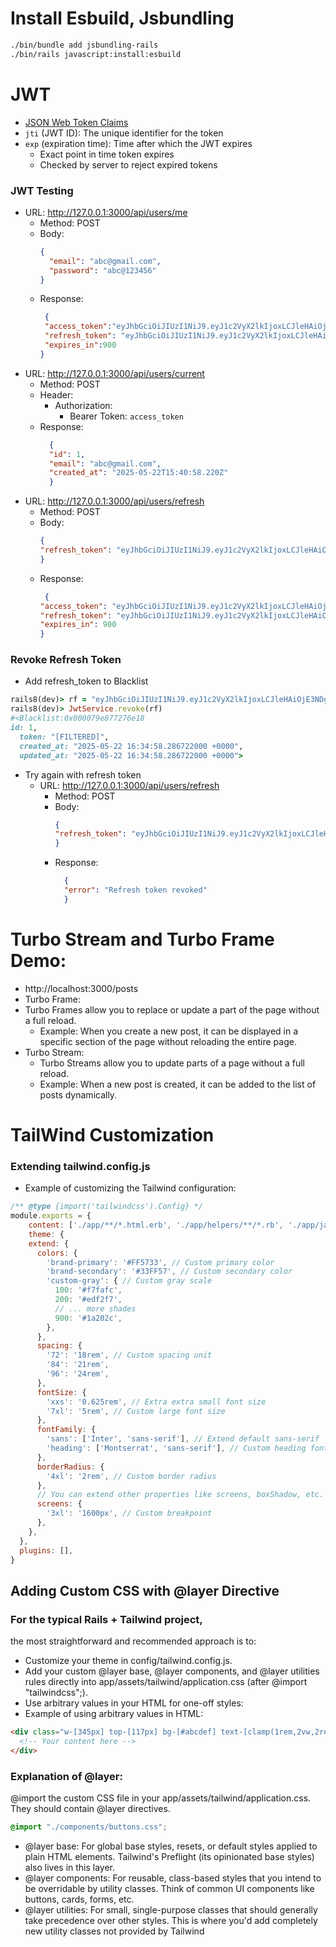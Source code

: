 # Install Esbuild, Jsbundling
```bash
./bin/bundle add jsbundling-rails
./bin/rails javascript:install:esbuild
```

# JWT
- [JSON Web Token Claims](https://auth0.com/docs/secure/tokens/json-web-tokens/json-web-token-claims)
- `jti` (JWT ID): The unique identifier for the token
- `exp` (expiration time): Time after which the JWT expires
  - Exact point in time token expires
  - Checked by server to reject expired tokens
### JWT Testing
  - URL: http://127.0.0.1:3000/api/users/me
    - Method: POST
    - Body: 
      ```json 
      {
        "email": "abc@gmail.com",
        "password": "abc@123456"
      }
      ```
    - Response:
      ```json
       {
       "access_token":"eyJhbGciOiJIUzI1NiJ9.eyJ1c2VyX2lkIjoxLCJleHAiOjE3NDc5MzAzODgsImp0aSI6IjIyN2M2NDFiLTA0NjMtNGQwZS05MmRlLTYxNzFiMzY5MjhmMyJ9.yoKwEif_-EJpuA-wrFqFD19CXybk_SuaATpy_sY367U",
       "refresh_token": "eyJhbGciOiJIUzI1NiJ9.eyJ1c2VyX2lkIjoxLCJleHAiOjE3NDg1MzQzNTEsImp0aSI6ImVkN2RmMTU3LTdkYjctNGYyOS04NjAyLTJjMDFlNDYyNDk1NyJ9.S-hBI1KWsrsrrTkJcy4AumRa7_gwqxyod59AepKdDtI",
       "expires_in":900
      }
      ```
- URL: http://127.0.0.1:3000/api/users/current
    - Method: POST
    - Header:
      - Authorization:
        - Bearer Token: `access_token`
    - Response:
      ```json
        {
        "id": 1,
        "email": "abc@gmail.com",
        "created_at": "2025-05-22T15:40:58.220Z"
        }
      ```
- URL: http://127.0.0.1:3000/api/users/refresh
  - Method: POST
  - Body:
    ```json 
    {
    "refresh_token": "eyJhbGciOiJIUzI1NiJ9.eyJ1c2VyX2lkIjoxLCJleHAiOjE3NDg1MzQzNTEsImp0aSI6ImVkN2RmMTU3LTdkYjctNGYyOS04NjAyLTJjMDFlNDYyNDk1NyJ9.S-hBI1KWsrsrrTkJcy4AumRa7_gwqxyod59AepKdDtI",
    }
    ```
  - Response:
    ```json
     {
    "access_token": "eyJhbGciOiJIUzI1NiJ9.eyJ1c2VyX2lkIjoxLCJleHAiOjE3NDc5MzA3MTUsImp0aSI6IjBkYTIwYjFhLTk5ZmItNDVjOS05ZDcxLTllMmNiNzgxMGIyYyJ9.aW4M73X59WF9I1YCzXj5Qm_0VxS0dN_bYikN47opL34",
    "refresh_token": "eyJhbGciOiJIUzI1NiJ9.eyJ1c2VyX2lkIjoxLCJleHAiOjE3NDg1MzQ2MTUsImp0aSI6IjQxOTk1ZWExLTZhNjctNDU5Ny05MGY0LWNlMGJkOTQ0OGMyMCJ9.Rpk7HuVJ64inHW9sNrA8LEpL8f0zf4fZAZtSdiSU2TU",
    "expires_in": 900
    }
    ```

### Revoke Refresh Token
- Add refresh_token to Blacklist
```ruby
rails8(dev)> rf = "eyJhbGciOiJIUzI1NiJ9.eyJ1c2VyX2lkIjoxLCJleHAiOjE3NDg1MzQzNTEsImp0aSI6ImVkN2RmMTU3LTdkYjctNGYyOS04NjAyLTJjMDFlNDYyNDk1NyJ9.S-hBI1KWsrsrrTkJcy4AumRa7_gwqxyod59AepKdDtI"
rails8(dev)> JwtService.revoke(rf)
#<Blacklist:0x000079e877276e18
id: 1,
  token: "[FILTERED]",
  created_at: "2025-05-22 16:34:58.286722000 +0000",
  updated_at: "2025-05-22 16:34:58.286722000 +0000">

```
- Try again with refresh token
  - URL: http://127.0.0.1:3000/api/users/refresh
      - Method: POST
      - Body:
        ```json 
        {
        "refresh_token": "eyJhbGciOiJIUzI1NiJ9.eyJ1c2VyX2lkIjoxLCJleHAiOjE3NDg1MzQzNTEsImp0aSI6ImVkN2RmMTU3LTdkYjctNGYyOS04NjAyLTJjMDFlNDYyNDk1NyJ9.S-hBI1KWsrsrrTkJcy4AumRa7_gwqxyod59AepKdDtI",
        }
        ```
      - Response:
        ```json
          {
          "error": "Refresh token revoked"
          }
        ```
# Turbo Stream and Turbo Frame Demo:
- http://localhost:3000/posts
- Turbo Frame:
- Turbo Frames allow you to replace or update a part of the page without a full reload.
  - Example: When you create a new post, it can be displayed in a specific section of the page without reloading the entire page.
- Turbo Stream:
  - Turbo Streams allow you to update parts of a page without a full reload.
  - Example: When a new post is created, it can be added to the list of posts dynamically.

# TailWind Customization
### Extending tailwind.config.js
- Example of customizing the Tailwind configuration:
```javascript
/** @type {import('tailwindcss').Config} */
module.exports = {
    content: ['./app/**/*.html.erb', './app/helpers/**/*.rb', './app/javascript/**/*.{js,jsx}'],
    theme: {
    extend: {
      colors: {
        'brand-primary': '#FF5733', // Custom primary color
        'brand-secondary': '#33FF57', // Custom secondary color
        'custom-gray': { // Custom gray scale
          100: '#f7fafc',
          200: '#edf2f7',
          // ... more shades
          900: '#1a202c',
        },
      },
      spacing: {
        '72': '18rem', // Custom spacing unit
        '84': '21rem',
        '96': '24rem',
      },
      fontSize: {
        'xxs': '0.625rem', // Extra extra small font size
        '7xl': '5rem', // Custom large font size
      },
      fontFamily: {
        'sans': ['Inter', 'sans-serif'], // Extend default sans-serif
        'heading': ['Montserrat', 'sans-serif'], // Custom heading font
      },
      borderRadius: {
        '4xl': '2rem', // Custom border radius
      },
      // You can extend other properties like screens, boxShadow, etc.
      screens: {
        '3xl': '1600px', // Custom breakpoint
      },
    },
  },
  plugins: [],
}
```
## Adding Custom CSS with @layer Directive
### For the typical Rails + Tailwind project,
the most straightforward and recommended approach is to:
- Customize your theme in config/tailwind.config.js.
- Add your custom @layer base, @layer components, and @layer utilities rules directly into app/assets/tailwind/application.css (after @import "tailwindcss";).
- Use arbitrary values in your HTML for one-off styles:
- Example of using arbitrary values in HTML:
```html
<div class="w-[345px] top-[117px] bg-[#abcdef] text-[clamp(1rem,2vw,2rem)] grid grid-cols-[1fr_200px_1fr] [mask-type:luminance]">
  <!-- Your content here -->    
</div>
```

### Explanation of @layer:
@import the custom CSS file in your app/assets/tailwind/application.css. They should contain @layer directives.

```css
@import "./components/buttons.css";
```
- @layer base: For global base styles, resets, or default styles applied to plain HTML elements. Tailwind's Preflight (its opinionated base styles) also lives in this layer.
- @layer components: For reusable, class-based styles that you intend to be overridable by utility classes. Think of common UI components like buttons, cards, forms, etc.
- @layer utilities: For small, single-purpose classes that should generally take precedence over other styles. This is where you'd add completely new utility classes not provided by Tailwind
